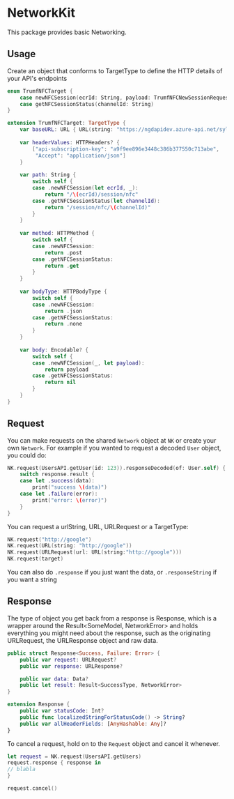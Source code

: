 # NetworkKit

This package provides basic Networking.

## Usage

Create an object that conforms to TargetType to define the HTTP details of your API's endpoints 

```swift
enum TrumfNFCTarget {
    case newNFCSession(ecrId: String, payload: TrumfNFCNewSessionRequest)
    case getNFCSessionStatus(channelId: String)
}

extension TrumfNFCTarget: TargetType {
    var baseURL: URL { URL(string: "https://ngdapidev.azure-api.net/sylinder/trumfpay/v1/pos")! }
    
    var headerValues: HTTPHeaders? {
        ["api-subscription-key": "a9f9ee896e3448c386b377550c713abe",
         "Accept": "application/json"]
    }
    
    var path: String {
        switch self {
        case .newNFCSession(let ecrId, _):
            return "/\(ecrId)/session/nfc"
        case .getNFCSessionStatus(let channelId):
            return "/session/nfc/\(channelId)"
        }
    }
    
    var method: HTTPMethod {
        switch self {
        case .newNFCSession:
            return .post
        case .getNFCSessionStatus:
            return .get
        }
    }
    
    var bodyType: HTTPBodyType {
        switch self {
        case .newNFCSession:
            return .json
        case .getNFCSessionStatus:
            return .none
        }
    }
    
    var body: Encodable? {
        switch self {
        case .newNFCSession(_, let payload):
            return payload
        case .getNFCSessionStatus:
            return nil
        }
    }
}

```

## Request

You can make requests on the shared `Network` object at `NK` or create your own `Network`. For example if you wanted to request a decoded `User` object, you could do:

```swift
NK.request(UsersAPI.getUser(id: 123)).responseDecoded(of: User.self) { response in
    switch response.result {
    case let .success(data):
        print("success \(data)")
    case let .failure(error):
        print("error: \(error)")
    }
}
```
You can request a urlString, URL, URLRequest or a TargetType:

```swift
NK.request("http://google")
NK.request(URL(string: "http://google"))
NK.request(URLRequest(url: URL(string:"http://google")))
NK.request(target)
```

You can also do `.response` if you just want the data, or `.responseString` if you want a string

## Response

The type of object you get back from a response is Response<SomeModel>, which is a wrapper around the Result<SomeModel, NetworkError> and holds everything you might need about the response, such as the originating URLRequest, the URLResponse object and raw data.

```swift
public struct Response<Success, Failure: Error> {
    public var request: URLRequest?
    public var response: URLResponse?

    public var data: Data?
    public let result: Result<SuccessType, NetworkError>
}

extension Response {
    public var statusCode: Int?
    public func localizedStringForStatusCode() -> String? 
    public var allHeaderFields: [AnyHashable: Any]? 
}
```

To cancel a request, hold on to the `Request` object and cancel it whenever.

```swift
let request = NK.request(UsersAPI.getUsers)
request.response { response in 
// blabla
}

request.cancel()
```